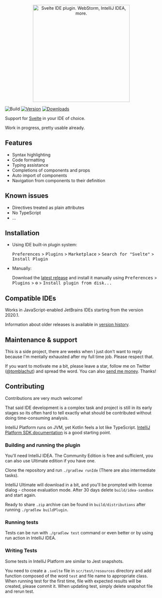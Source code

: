 <p align="center">
  <img width="320" src="./media/header.png" alt="Svelte IDE plugin. WebStorm, IntelliJ IDEA, more.">
</p>

![Build](https://github.com/tomblachut/intellij-template/workflows/Build/badge.svg)
[![Version](https://img.shields.io/jetbrains/plugin/v/12375-svelte.svg)](https://plugins.jetbrains.com/plugin/12375-svelte)
[![Downloads](https://img.shields.io/jetbrains/plugin/d/12375-svelte.svg)](https://plugins.jetbrains.com/plugin/12375-svelte)

<!-- Plugin description -->
Support for <a href="https://svelte.dev/">Svelte</a> in your IDE of choice.

Work in progress, pretty usable already.

## Features

* Syntax highlighting
* Code formatting
* Typing assistance
* Completions of components and props
* Auto import of components
* Navigation from components to their definition
<!-- Plugin description end -->

## Known issues

* Directives treated as plain attributes
* No TypeScript
* ...

## Installation

- Using IDE built-in plugin system:
  
  <kbd>Preferences</kbd> > <kbd>Plugins</kbd> > <kbd>Marketplace</kbd> > <kbd>Search for "Svelte"</kbd> >
  <kbd>Install Plugin</kbd>
  
- Manually:

  Download the [latest release](https://github.com/tomblachut/svelte-intellij/releases/latest) and install it manually using
  <kbd>Preferences</kbd> > <kbd>Plugins</kbd> > <kbd>⚙️</kbd> > <kbd>Install plugin from disk...</kbd>

## Compatible IDEs

Works in JavaScript-enabled JetBrains IDEs starting from the version 2020.1.

Information about older releases is available in [version history](https://plugins.jetbrains.com/plugin/12375-svelte/versions).

## Maintenance & support

This is a side project, there are weeks when I just don't want to reply because I'm mentally exhausted after my full time job. Please respect that.

If you want to motivate me a bit, please leave a star, follow me on Twitter ([@tomblachut](https://twitter.com/tomblachut)) and spread the word. You can also [send me money](https://www.paypal.me/tomblachut). Thanks!

## Contributing

Contributions are very much welcome! 

That said IDE development is a complex task and project is still in its early stages so its often hard to tell exactly what should be contributed without doing time-consuming analysis.

IntelliJ Platform runs on JVM, yet Kotlin feels a lot like TypeScript. [IntelliJ Platform SDK documentation](https://jetbrains.org/intellij/sdk/docs/intro/welcome.html) is a good starting point.

### Building and running the plugin

You'll need IntelliJ IDEA. The Community Edition is free and sufficient, you can also use Ultimate edition if you have one. 

Clone the repository and run `./gradlew runIde` (There are also intermediate tasks). 

IntelliJ Ultimate will download in a bit, and you'll be prompted with license dialog - choose evaluation mode. After 30 days delete `build/idea-sandbox` and start again.

Ready to share `.zip` archive can be found in `build/distributions` after running `./gradlew buildPlugin`.

### Running tests

Tests can be run with `./gradlew test` command or even better or by using run action in IntelliJ IDEA. 

### Writing Tests

Some tests in IntelliJ Platform are similar to Jest snapshots.

You need to create a `.svelte` file in `scr/test/resources` directory and add function composed of the word `test` and file name to appropriate class.
When running test for the first time, file with expected results will be created, please commit it. When updating test, simply delete snapshot file and rerun test.
